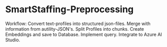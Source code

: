 # SmartStaffing-Preprocessing

Workflow:
Convert text-profiles into structured json-files.
Merge with information from autility-JSON's.
Split Profiles into chunks.
Create Embeddings and save to Database.
Implement query.
Integrate to Azure AI Studio.
